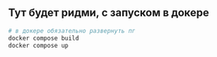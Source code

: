 ## Тут будет ридми, с запуском в докере

```bash 
# в докере обязательно развернуть пг
docker compose build
docker compose up
```